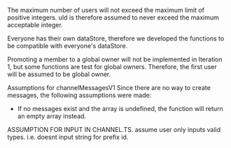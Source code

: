 The maximum number of users will not exceed the maximum limit of positive integers. uId is therefore assumed to never exceed the maximum acceptable integer. 

Everyone has their own dataStore, therefore we developed the functions to be compatible with everyone's dataStore.

Promoting a member to a global owner will not be implemented in Iteration 1, but some functions are test for global owners. Therefore, the first user will be assumed to be global owner.

Assumptions for channelMessagesV1
Since there are no way to create messages, the following assumptions were made:
- If no messages exist and the array is undefined, the function will return an empty array instead. 






ASSUMPTION FOR INPUT IN CHANNEL.TS.
assume user only inputs valid types. i.e. doesnt input string for prefix id.